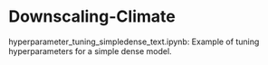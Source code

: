 # Downscaling-Climate
hyperparameter_tuning_simpledense_text.ipynb: Example of tuning hyperparameters for a simple dense model.
